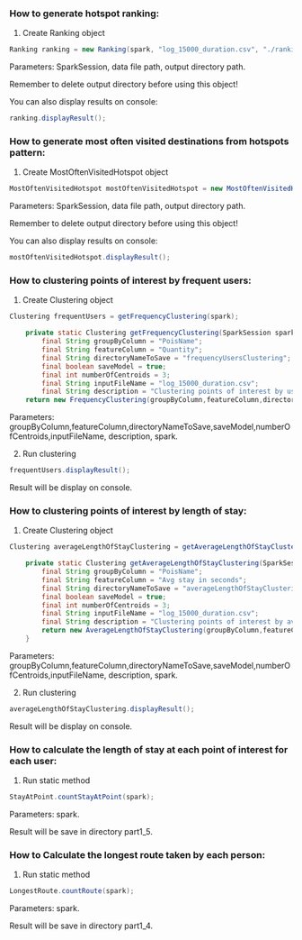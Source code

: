 ### How to generate hotspot ranking:
1. Create Ranking object
``` java
Ranking ranking = new Ranking(spark, "log_15000_duration.csv", "./ranking_output");
```
Parameters: SparkSession, data file path, output directory path.

Remember to delete output directory before using this object!

You can also display results on console:
``` java
ranking.displayResult();
```

### How to generate most often visited destinations from hotspots pattern:
1. Create MostOftenVisitedHotspot object
``` java
MostOftenVisitedHotspot mostOftenVisitedHotspot = new MostOftenVisitedHotspot(spark, "log_15000_duration.csv", "./patterns_output");
```
Parameters: SparkSession, data file path, output directory path.

Remember to delete output directory before using this object!

You can also display results on console:
``` java
mostOftenVisitedHotspot.displayResult();
```

### How to clustering points of interest by frequent users:
1. Create Clustering object 
``` java
Clustering frequentUsers = getFrequencyClustering(spark);

    private static Clustering getFrequencyClustering(SparkSession spark){
        final String groupByColumn = "PoisName";
        final String featureColumn = "Quantity";
        final String directoryNameToSave = "frequencyUsersClustering";
        final boolean saveModel = true;
        final int numberOfCentroids = 3;
        final String inputFileName = "log_15000_duration.csv";
        final String description = "Clustering points of interest by user frequency";
    return new FrequencyClustering(groupByColumn,featureColumn,directoryNameToSave,saveModel,numberOfCentroids,inputFileName, description, spark);
```
Parameters: groupByColumn,featureColumn,directoryNameToSave,saveModel,numberOfCentroids,inputFileName, description, spark.

2. Run clustering
``` java
frequentUsers.displayResult();
```

Result will be display on console.

### How to clustering points of interest by length of stay:
1. Create Clustering object
``` java
Clustering averageLengthOfStayClustering = getAverageLengthOfStayClustering(spark);

    private static Clustering getAverageLengthOfStayClustering(SparkSession spark){
        final String groupByColumn = "PoisName";
        final String featureColumn = "Avg stay in seconds";
        final String directoryNameToSave = "averageLengthOfStayClustering";
        final boolean saveModel = true;
        final int numberOfCentroids = 3;
        final String inputFileName = "log_15000_duration.csv";
        final String description = "Clustering points of interest by average length of stay";
        return new AverageLengthOfStayClustering(groupByColumn,featureColumn,directoryNameToSave,saveModel,numberOfCentroids,inputFileName, description, spark);
    }
```
Parameters: groupByColumn,featureColumn,directoryNameToSave,saveModel,numberOfCentroids,inputFileName, description, spark.

2. Run clustering
``` java
averageLengthOfStayClustering.displayResult();
```

Result will be display on console.


### How to calculate the length of stay at each point of interest for each user:
1. Run static method 
``` java
StayAtPoint.countStayAtPoint(spark);
```
Parameters: spark.

Result will be save in directory part1_5.

### How to Calculate  the  longest  route  taken  by  each  person:
1. Run static method
``` java
LongestRoute.countRoute(spark);
```
Parameters: spark.

Result will be save in directory part1_4.

